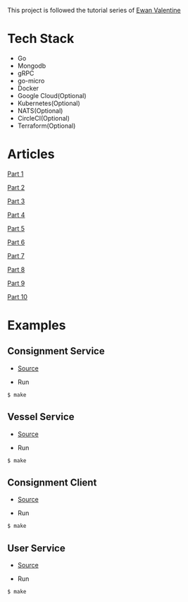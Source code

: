 This project is followed the tutorial series of [Ewan Valentine](https://ewanvalentine.io/author/ewan/)

# Tech Stack
- Go
- Mongodb
- gRPC
- go-micro
- Docker
- Google Cloud(Optional)
- Kubernetes(Optional)
- NATS(Optional)
- CircleCI(Optional)
- Terraform(Optional)

# Articles

[Part 1](https://ewanvalentine.io/microservices-in-golang-part-1/)

[Part 2](https://ewanvalentine.io/microservices-in-golang-part-2/)

[Part 3](https://ewanvalentine.io/microservices-in-golang-part-3/)

[Part 4](https://ewanvalentine.io/microservices-in-golang-part-4/)

[Part 5](https://ewanvalentine.io/microservices-in-golang-part-5/)

[Part 6](https://ewanvalentine.io/microservices-in-golang-part-6/)

[Part 7](https://ewanvalentine.io/microservices-in-golang-part-7/)

[Part 8](https://ewanvalentine.io/microservices-in-golang-part-8/)

[Part 9](https://ewanvalentine.io/microservices-in-golang-part-9/)

[Part 10](https://ewanvalentine.io/microservices-in-golang-part-10/)

# Examples

## Consignment Service

- [Source](https://github.com/canhdoan/shippy-service-consignment.git)

- Run

```sh
$ make
```

## Vessel Service

- [Source](https://github.com/canhdoan/shippy-service-vessel.git)

- Run

```sh
$ make
```

## Consignment Client

- [Source](https://github.com/canhdoan/shippy-client-consignment.git)

- Run

```sh
$ make
```

## User Service

- [Source](https://github.com/canhdoan/shippy-service-user.git)

- Run

```sh
$ make
```